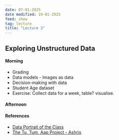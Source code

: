 ```yaml
---
date: 07-01-2025
date modified: 19-01-2025
feed: show
tag: lecture
title: "Lecture 3"
---
```


## Exploring Unstructured Data

#### Morning
- Grading
- Data models - Images as data
- Decision-making with data
- Student Age dataset
- Exercise: Collect data for a week, table? visualise.
#### Afternoon

#### References

- [Data Portrait of the Class](https://blog.gramener.com/data-portraits-personalized-data-sketches/)
- [The Tu, Tum, Aap Project - Ashris](https://medium.com/@iashris/the-tu-tum-aap-project-visualizing-a-socio-linguistic-network-da23f2c1d7c5)
